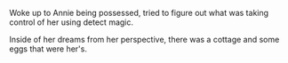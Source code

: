 Woke up to Annie being possessed, tried to figure out what was taking control of her using detect magic. 

Inside of her dreams from her perspective, there was a cottage and some eggs that were her's. 